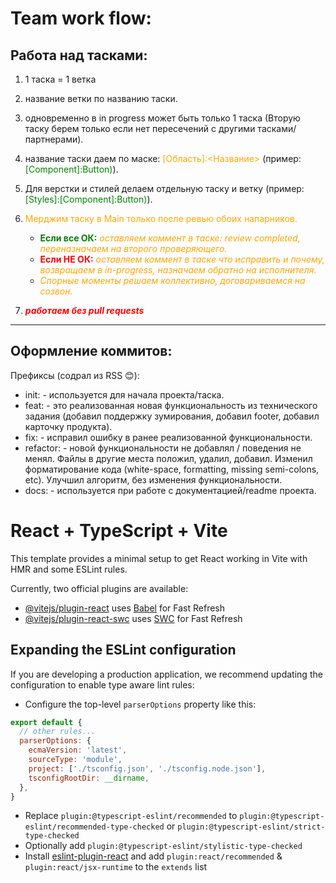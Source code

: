# Team work flow:
## Работа над тасками:

1. 1 таска = 1 ветка

2. название ветки по названию таски.
3. одновременно в in progress может быть только 1 таска (Вторую таску берем только если нет пересечений с другими тасками/партнерами).


4. название таски даем по маске: <span style="color: orange;">[Область]:<Название></span> (пример: <span style="color: green;">[Component]:Button)</span>).
5. Для верстки и стилей делаем отдельную таску и ветку (пример: <span style="color: green;">[Styles]:[Component]:Button)</span>).


6. <span style="color: orange;">Мерджим таску в Main только после ревью обоих напарников.</span>
    - <span style="color: orange;"><span style="color: green;">**Если все ОК:**</span> *оставляем коммент в таске: review completed, переназначаем на второго проверяющего.*</span>
    - <span style="color: orange;"><span style="color: red;">**Если НЕ ОК:**</span> *оставляем коммент в таске что исправить и почему, возвращаем в in-progress, назначаем обратно на исполнителя.*</span>
    - <span style="color: orange;">*Спорные моменты решаем коллективно, договариваемся на созвон.*</span>


7. <span style="color: red;">***работаем без pull requests***</span>

---
## Оформление коммитов:

Префиксы (содрал из RSS 😊): 
- init: - используется для начала проекта/таска.
- feat: - это реализованная новая функциональность из технического задания (добавил поддержку зумирования, добавил footer, добавил карточку продукта).
- fix: - исправил ошибку в ранее реализованной функциональности.
- refactor: - новой функциональности не добавлял / поведения не менял. Файлы в другие места положил, удалил, добавил. Изменил форматирование кода (white-space, formatting, missing semi-colons, etc). Улучшил алгоритм, без изменения функциональности.
- docs: - используется при работе с документацией/readme проекта.




# React + TypeScript + Vite

This template provides a minimal setup to get React working in Vite with HMR and some ESLint rules.

Currently, two official plugins are available:

- [@vitejs/plugin-react](https://github.com/vitejs/vite-plugin-react/blob/main/packages/plugin-react/README.md) uses [Babel](https://babeljs.io/) for Fast Refresh
- [@vitejs/plugin-react-swc](https://github.com/vitejs/vite-plugin-react-swc) uses [SWC](https://swc.rs/) for Fast Refresh

## Expanding the ESLint configuration

If you are developing a production application, we recommend updating the configuration to enable type aware lint rules:

- Configure the top-level `parserOptions` property like this:

```js
export default {
  // other rules...
  parserOptions: {
    ecmaVersion: 'latest',
    sourceType: 'module',
    project: ['./tsconfig.json', './tsconfig.node.json'],
    tsconfigRootDir: __dirname,
  },
}
```

- Replace `plugin:@typescript-eslint/recommended` to `plugin:@typescript-eslint/recommended-type-checked` or `plugin:@typescript-eslint/strict-type-checked`
- Optionally add `plugin:@typescript-eslint/stylistic-type-checked`
- Install [eslint-plugin-react](https://github.com/jsx-eslint/eslint-plugin-react) and add `plugin:react/recommended` & `plugin:react/jsx-runtime` to the `extends` list
